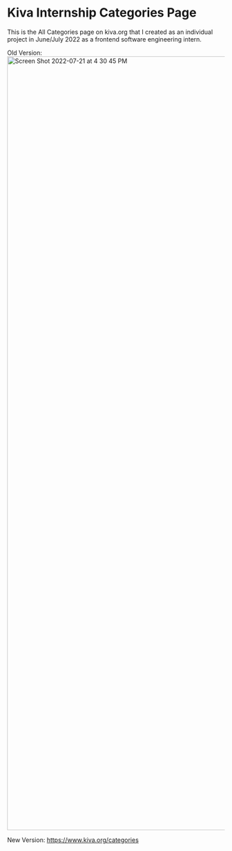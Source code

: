 # Kiva Internship Categories Page
This is the All Categories page on kiva.org that I created as an individual project in June/July 2022 as a frontend software engineering intern.

Old Version:
<img width="1788" alt="Screen Shot 2022-07-21 at 4 30 45 PM" src="https://user-images.githubusercontent.com/90521087/224175189-967774df-ad91-405f-a04c-277e7e9437e2.png">

New Version:
https://www.kiva.org/categories
